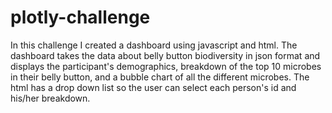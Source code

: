 # plotly-challenge
In this challenge I created a dashboard using javascript and html. The dashboard takes the data about belly button biodiversity in json format and displays the participant's demographics, breakdown of the top 10 microbes in their belly button, and a bubble chart of all the different microbes. The html has a drop down list so the user can select each person's id and his/her breakdown.
